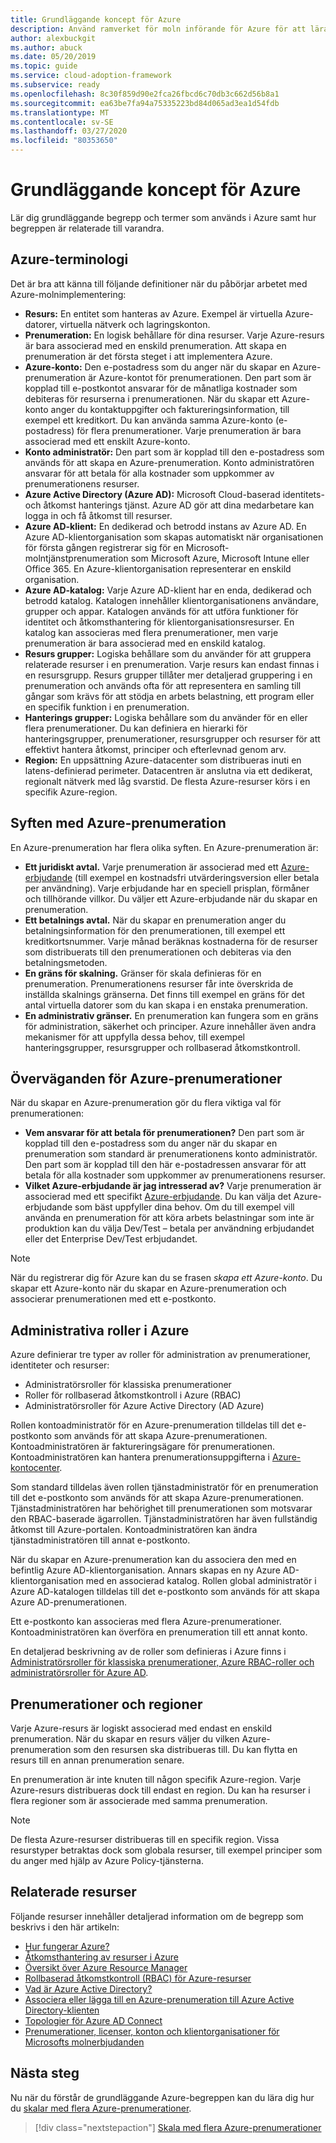 ```yaml
---
title: Grundläggande koncept för Azure
description: Använd ramverket för moln införande för Azure för att lära dig grundläggande begrepp och termer som används i Azure och hur begreppen relaterar till varandra.
author: alexbuckgit
ms.author: abuck
ms.date: 05/20/2019
ms.topic: guide
ms.service: cloud-adoption-framework
ms.subservice: ready
ms.openlocfilehash: 8c30f859d90e2fca26fbcd6c70db3c662d56b8a1
ms.sourcegitcommit: ea63be7fa94a75335223bd84d065ad3ea1d54fdb
ms.translationtype: MT
ms.contentlocale: sv-SE
ms.lasthandoff: 03/27/2020
ms.locfileid: "80353650"
---
```

# <a name="azure-fundamental-concepts"></a>Grundläggande koncept för Azure

Lär dig grundläggande begrepp och termer som används i Azure samt hur begreppen är relaterade till varandra.

## <a name="azure-terminology"></a>Azure-terminologi

Det är bra att känna till följande definitioner när du påbörjar arbetet med Azure-molnimplementering:

- **Resurs:** En entitet som hanteras av Azure. Exempel är virtuella Azure-datorer, virtuella nätverk och lagringskonton.
- **Prenumeration:** En logisk behållare för dina resurser. Varje Azure-resurs är bara associerad med en enskild prenumeration. Att skapa en prenumeration är det första steget i att implementera Azure.
- **Azure-konto:** Den e-postadress som du anger när du skapar en Azure-prenumeration är Azure-kontot för prenumerationen. Den part som är kopplad till e-postkontot ansvarar för de månatliga kostnader som debiteras för resurserna i prenumerationen. När du skapar ett Azure-konto anger du kontaktuppgifter och faktureringsinformation, till exempel ett kreditkort. Du kan använda samma Azure-konto (e-postadress) för flera prenumerationer. Varje prenumeration är bara associerad med ett enskilt Azure-konto.
- **Konto administratör:** Den part som är kopplad till den e-postadress som används för att skapa en Azure-prenumeration. Konto administratören ansvarar för att betala för alla kostnader som uppkommer av prenumerationens resurser.
- **Azure Active Directory (Azure AD):** Microsoft Cloud-baserad identitets-och åtkomst hanterings tjänst. Azure AD gör att dina medarbetare kan logga in och få åtkomst till resurser.
- **Azure AD-klient:** En dedikerad och betrodd instans av Azure AD. En Azure AD-klientorganisation som skapas automatiskt när organisationen för första gången registrerar sig för en Microsoft-molntjänstprenumeration som Microsoft Azure, Microsoft Intune eller Office 365. En Azure-klientorganisation representerar en enskild organisation.
- **Azure AD-katalog:** Varje Azure AD-klient har en enda, dedikerad och betrodd katalog. Katalogen innehåller klientorganisationens användare, grupper och appar. Katalogen används för att utföra funktioner för identitet och åtkomsthantering för klientorganisationsresurser. En katalog kan associeras med flera prenumerationer, men varje prenumeration är bara associerad med en enskild katalog.
- **Resurs grupper:** Logiska behållare som du använder för att gruppera relaterade resurser i en prenumeration. Varje resurs kan endast finnas i en resursgrupp. Resurs grupper tillåter mer detaljerad gruppering i en prenumeration och används ofta för att representera en samling till gångar som krävs för att stödja en arbets belastning, ett program eller en specifik funktion i en prenumeration.
- **Hanterings grupper:** Logiska behållare som du använder för en eller flera prenumerationer. Du kan definiera en hierarki för hanteringsgrupper, prenumerationer, resursgrupper och resurser för att effektivt hantera åtkomst, principer och efterlevnad genom arv.
- **Region:** En uppsättning Azure-datacenter som distribueras inuti en latens-definierad perimeter. Datacentren är anslutna via ett dedikerat, regionalt nätverk med låg svarstid. De flesta Azure-resurser körs i en specifik Azure-region.

## <a name="azure-subscription-purposes"></a>Syften med Azure-prenumeration

En Azure-prenumeration har flera olika syften. En Azure-prenumeration är:

- **Ett juridiskt avtal.** Varje prenumeration är associerad med ett [Azure-erbjudande](https://azure.microsoft.com/support/legal/offer-details) (till exempel en kostnadsfri utvärderingsversion eller betala per användning). Varje erbjudande har en speciell prisplan, förmåner och tillhörande villkor. Du väljer ett Azure-erbjudande när du skapar en prenumeration.
- **Ett betalnings avtal.** När du skapar en prenumeration anger du betalningsinformation för den prenumerationen, till exempel ett kreditkortsnummer. Varje månad beräknas kostnaderna för de resurser som distribuerats till den prenumerationen och debiteras via den betalningsmetoden.
- **En gräns för skalning.** Gränser för skala definieras för en prenumeration. Prenumerationens resurser får inte överskrida de inställda skalnings gränserna. Det finns till exempel en gräns för det antal virtuella datorer som du kan skapa i en enstaka prenumeration.
- **En administrativ gränser.** En prenumeration kan fungera som en gräns för administration, säkerhet och principer. Azure innehåller även andra mekanismer för att uppfylla dessa behov, till exempel hanteringsgrupper, resursgrupper och rollbaserad åtkomstkontroll.

## <a name="azure-subscription-considerations"></a>Överväganden för Azure-prenumerationer

När du skapar en Azure-prenumeration gör du flera viktiga val för prenumerationen:

- **Vem ansvarar för att betala för prenumerationen?** Den part som är kopplad till den e-postadress som du anger när du skapar en prenumeration som standard är prenumerationens konto administratör. Den part som är kopplad till den här e-postadressen ansvarar för att betala för alla kostnader som uppkommer av prenumerationens resurser.
- **Vilket Azure-erbjudande är jag intresserad av?** Varje prenumeration är associerad med ett specifikt [Azure-erbjudande](https://azure.microsoft.com/support/legal/offer-details). Du kan välja det Azure-erbjudande som bäst uppfyller dina behov. Om du till exempel vill använda en prenumeration för att köra arbets belastningar som inte är produktion kan du välja Dev/Test – betala per användning erbjudandet eller det Enterprise Dev/Test erbjudandet.

> [!NOTE]
> När du registrerar dig för Azure kan du se frasen *skapa ett Azure-konto*. Du skapar ett Azure-konto när du skapar en Azure-prenumeration och associerar prenumerationen med ett e-postkonto.

## <a name="azure-administrative-roles"></a>Administrativa roller i Azure

Azure definierar tre typer av roller för administration av prenumerationer, identiteter och resurser:

- Administratörsroller för klassiska prenumerationer
- Roller för rollbaserad åtkomstkontroll i Azure (RBAC)
- Administratörsroller för Azure Active Directory (AD Azure)

Rollen kontoadministratör för en Azure-prenumeration tilldelas till det e-postkonto som används för att skapa Azure-prenumerationen. Kontoadministratören är faktureringsägare för prenumerationen. Kontoadministratören kan hantera prenumerationsuppgifterna i [Azure-kontocenter](https://account.azure.com/Subscriptions).

Som standard tilldelas även rollen tjänstadministratör för en prenumeration till det e-postkonto som används för att skapa Azure-prenumerationen. Tjänstadministratören har behörighet till prenumerationen som motsvarar den RBAC-baserade ägarrollen. Tjänstadministratören har även fullständig åtkomst till Azure-portalen. Kontoadministratören kan ändra tjänstadministratören till annat e-postkonto.

När du skapar en Azure-prenumeration kan du associera den med en befintlig Azure AD-klientorganisation. Annars skapas en ny Azure AD-klientorganisation med en associerad katalog. Rollen global administratör i Azure AD-katalogen tilldelas till det e-postkonto som används för att skapa Azure AD-prenumerationen.

Ett e-postkonto kan associeras med flera Azure-prenumerationer. Kontoadministratören kan överföra en prenumeration till ett annat konto.

En detaljerad beskrivning av de roller som definieras i Azure finns i [Administratörsroller för klassiska prenumerationer, Azure RBAC-roller och administratörsroller för Azure AD](https://docs.microsoft.com/azure/role-based-access-control/rbac-and-directory-admin-roles).

## <a name="subscriptions-and-regions"></a>Prenumerationer och regioner

Varje Azure-resurs är logiskt associerad med endast en enskild prenumeration. När du skapar en resurs väljer du vilken Azure-prenumeration som den resursen ska distribueras till. Du kan flytta en resurs till en annan prenumeration senare.

En prenumeration är inte knuten till någon specifik Azure-region. Varje Azure-resurs distribueras dock till endast en region. Du kan ha resurser i flera regioner som är associerade med samma prenumeration.

> [!NOTE]
> De flesta Azure-resurser distribueras till en specifik region. Vissa resurstyper betraktas dock som globala resurser, till exempel principer som du anger med hjälp av Azure Policy-tjänsterna.

## <a name="related-resources"></a>Relaterade resurser

Följande resurser innehåller detaljerad information om de begrepp som beskrivs i den här artikeln:

- [Hur fungerar Azure?](../../getting-started/what-is-azure.md)
- [Åtkomsthantering av resurser i Azure](../../govern/resource-consistency/resource-access-management.md)
- [Översikt över Azure Resource Manager](https://docs.microsoft.com/azure/azure-resource-manager/resource-group-overview)
- [Rollbaserad åtkomstkontroll (RBAC) för Azure-resurser](https://docs.microsoft.com/azure/role-based-access-control/overview)
- [Vad är Azure Active Directory?](https://docs.microsoft.com/azure/active-directory/fundamentals/active-directory-whatis)
- [Associera eller lägga till en Azure-prenumeration till Azure Active Directory-klienten](https://docs.microsoft.com/azure/active-directory/fundamentals/active-directory-how-subscriptions-associated-directory)
- [Topologier för Azure AD Connect](https://docs.microsoft.com/azure/active-directory/hybrid/plan-connect-topologies)
- [Prenumerationer, licenser, konton och klientorganisationer för Microsofts molnerbjudanden](https://docs.microsoft.com/office365/enterprise/subscriptions-licenses-accounts-and-tenants-for-microsoft-cloud-offerings)

## <a name="next-steps"></a>Nästa steg

Nu när du förstår de grundläggande Azure-begreppen kan du lära dig hur du [skalar med flera Azure-prenumerationer](../azure-best-practices/scale-subscriptions.md).

> [!div class="nextstepaction"]
> [Skala med flera Azure-prenumerationer](../azure-best-practices/scale-subscriptions.md)
